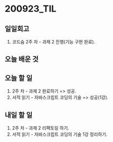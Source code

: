 # 200923\_TIL

## 일일회고

1. 코드숨 2주 차 - 과제 2 진행\(기능 구현 완료\).

## 오늘 배운 것

## 오늘 할 일

1. 2주 차 - 과제 2 완료하기 =&gt; 성공.
2. 서적 읽기 - 자바스크립트 코딩의 기술 =&gt; 성공\(1강\).

## 내일 할 일

1. 2주 차 - 과제 2 리팩토링 하기.
2. 서적 읽기 - 자바스크립트 코딩의 기술 1강 정리하기.

